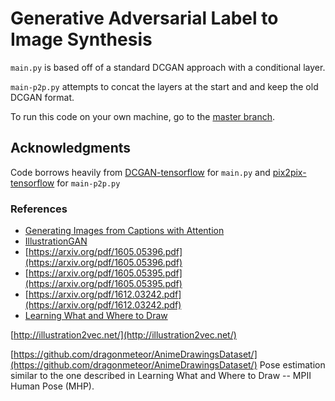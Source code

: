 # Generative Adversarial Label to Image Synthesis

```main.py``` is based off of a standard DCGAN approach with a conditional layer.

```main-p2p.py``` attempts to concat the layers at the start and and keep the old DCGAN format.

To run this code on your own machine, go to the [master branch](https://github.com/myh1000/dcgan.label-to-image/tree/master).

## Acknowledgments

Code borrows heavily from [DCGAN-tensorflow](https://github.com/carpedm20/DCGAN-tensorflow) for ```main.py``` and [pix2pix-tensorflow](https://github.com/yenchenlin/pix2pix-tensorflow) for ```main-p2p.py```

### References
- [Generating Images from Captions with Attention](https://arxiv.org/abs/1511.02793)
- [IllustrationGAN](https://github.com/tdrussell/IllustrationGAN)
- [https://arxiv.org/pdf/1605.05396.pdf](https://arxiv.org/pdf/1605.05396.pdf)
- [https://arxiv.org/pdf/1605.05395.pdf](https://arxiv.org/pdf/1605.05395.pdf)
- [https://arxiv.org/pdf/1612.03242.pdf](https://arxiv.org/pdf/1612.03242.pdf)
- [Learning What and Where to Draw](http://www.scottreed.info/files/nips2016.pdf)


[http://illustration2vec.net/](http://illustration2vec.net/)

[https://github.com/dragonmeteor/AnimeDrawingsDataset/](https://github.com/dragonmeteor/AnimeDrawingsDataset/) Pose estimation similar to the one described in Learning What and Where to Draw -- MPII Human Pose (MHP).
